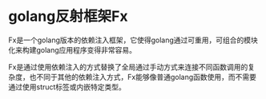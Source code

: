 # golang反射框架Fx
Fx是一个golang版本的依赖注入框架，它使得golang通过可重用，可组合的模块化来构建golang应用程序变得非常容易。

Fx是通过使用依赖注入的方式替换了全局通过手动方式来连接不同函数调用的复杂度，也不同于其他的依赖注入方式，Fx能够像普通golang函数使用，而不需要通过使用struct标签或内嵌特定类型。